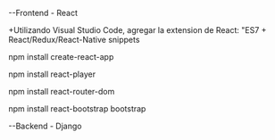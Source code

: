 --Frontend - React

+Utilizando Visual Studio Code, agregar la extension de React: "ES7 + React/Redux/React-Native snippets

npm install create-react-app

npm install react-player

npm install react-router-dom

npm install react-bootstrap bootstrap


--Backend - Django
